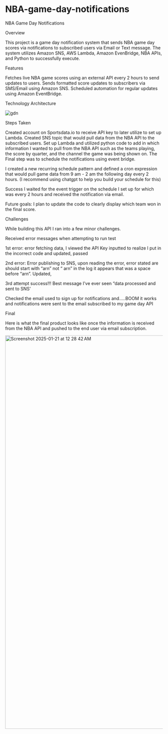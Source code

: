# NBA-game-day-notifications

NBA Game Day Notifications 

Overview

This project is a game day notification system that sends NBA game day scores via notifications to subscribed users via Email or Text message. The system utilizes Amazon SNS, AWS Lambda,  Amazon EvenBridge, NBA APIs, and Python to successfully execute.

Features

Fetches live NBA game scores using an external API every 2 hours to send updates to users.
Sends formatted score updates to subscribers via SMS/Email using Amazon SNS.
Scheduled automation for regular updates using Amazon EventBridge.


Technology Architecture

![gdn](https://github.com/user-attachments/assets/a31fde4e-f914-4885-ab81-840e722a813b)

Steps Taken 

Created account on Sportsdata.io to receive API key to later utilize to set up Lambda. 
Created SNS topic that would pull data from the NBA API to the subscribed users. 
Set up Lambda and utilized python code to add in which information I wanted to pull from the NBA API such as the teams playing, the score by quarter, and the channel the game was being shown on. 
The Final step was to schedule the notifications using event bridge. 

I created a new recurring schedule pattern and defined a cron expression that would pull game data from 9 am - 2 am the following day every 2 hours. (I recommend using chatgpt to help you build your schedule for this) 

Success I waited for the event trigger on the schedule I set up for which was every 2 hours and received the notification via email. 

Future goals: I plan to update the code to clearly display which team won in the final score. 


Challenges

While building this API I ran into a few minor challenges. 

Received error messages when attempting to run test 

1st error:  error fetching data, I viewed the API Key inputted to realize I put in the incorrect code and updated, passed 

2nd error: Error publishing to SNS, upon reading the error, error stated are should start with “arn” not “  arn” in the log it appears that was a space before “arn”. Updated, 

3rd attempt success!!! Best message I’ve ever seen “data processed and sent to SNS’

Checked the email used to sign up for notifications and…..BOOM it works and notifications were sent to the email subscribed to my game day API 


Final 

Here is what the final product looks like once the information is received from the NBA API and pushed to the end user via email subscription. 

<img width="1259" alt="Screenshot 2025-01-21 at 12 28 42 AM" src="https://github.com/user-attachments/assets/64aa6004-197c-4765-8f65-4c530f8b0620" />




